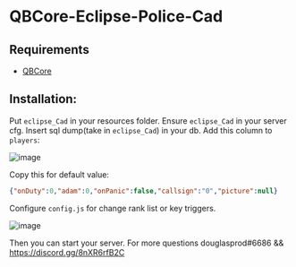 # QBCore-Eclipse-Police-Cad

## Requirements
- [QBCore](https://github.com/qbcore-framework/qb-core)

## Installation:
Put `eclipse_Cad` in your resources folder.
Ensure `eclipse_Cad` in your server cfg.
Insert sql dump(take in `eclipse_Cad`) in your db.
Add this column to `players`:

![image](https://user-images.githubusercontent.com/36680471/165324305-53caf1e1-f2a2-4920-9002-423dfa11e097.png)

Copy this for default value:

```json
{"onDuty":0,"adam":0,"onPanic":false,"callsign":"0","picture":null}
```

Configure `config.js` for change rank list or key triggers.

![image](https://user-images.githubusercontent.com/36680471/165324738-043d51c4-66ff-4e32-b79d-fe833b7fcd4c.png)


Then you can start your server.
For more questions douglasprod#6686 && https://discord.gg/8nXR6rfB2C
